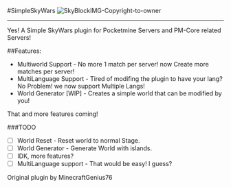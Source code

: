 #SimpleSkyWars
![SkyBlockIMG-Copyright-to-owner](https://i.ytimg.com/vi/ug_a_cAhMRk/maxresdefault.jpg)

******
Yes! A Simple SkyWars plugin for Pocketmine Servers and PM-Core related Servers! 

##Features:
* Multiworld Support - No more 1 match per server! now Create more matches per server!
* MultiLanguage Support - Tired of modifing the plugin to have your lang? No Problem! we now support Multiple Langs!
* World Generator [WIP] - Creates a simple world that can be modified by you!

That and more features coming!

###TODO

- [ ] World Reset - Reset world to normal Stage.
- [ ] World Generator - Generate World with islands.
- [ ] IDK, more features?
- [ ] MultiLanguage support - That would be easy! I guess?

Original plugin by MinecraftGenius76
